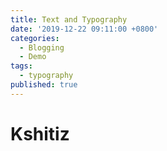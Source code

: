 ```yaml
---
title: Text and Typography
date: '2019-12-22 09:11:00 +0800'
categories:
  - Blogging
  - Demo
tags:
  - typography
published: true
---
```


# Kshitiz

